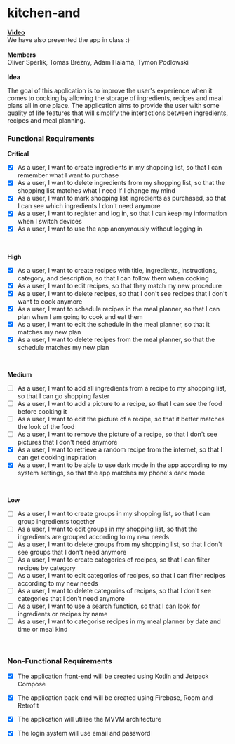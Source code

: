 # kitchen-and


<b><a href="https://youtu.be/WEidyl6PcXs">Video</a></b> </br>We have also presented the app in class :) </br></br> <b>Members</b></br>Oliver Sperlik, Tomas Brezny, Adam Halama, Tymon Podlowski </br></br> <b>Idea</b>


The goal of this application is to improve the user's experience when it comes to cooking by allowing the storage of ingredients, recipes and meal plans all in one place. The application aims to provide the user with some quality of life features that will simplify the interactions between ingredients, recipes and meal planning.


<h3>Functional Requirements</h3>

<b>Critical</b> 
</br>
- [x] As a user, I want to create ingredients in my shopping list, so that I can remember what I want to purchase
- [x] As a user, I want to delete ingredients from my shopping list, so that the shopping list matches what I need if I change my mind
- [x] As a user, I want to mark shopping list ingredients as purchased, so that I can see which ingredients I don't need anymore
- [x] As a user, I want to register and log in, so that I can keep my information when I switch devices
- [x] As a user, I want to use the app anonymously without logging in
</br>

<b>High</b>
</br>
- [x] As a user, I want to create recipes with title, ingredients, instructions, category, and description, so that I can follow them when cooking
- [x] As a user, I want to edit recipes, so that they match my new procedure
- [x] As a user, I want to delete recipes, so that I don't see recipes that I don't want to cook anymore
- [x] As a user, I want to schedule recipes in the meal planner, so that I can plan when I am going to cook and eat them
- [x] As a user, I want to edit the schedule in the meal planner, so that it matches my new plan
- [x] As a user, I want to delete recipes from the meal planner, so that the schedule matches my new plan
</br>

<b>Medium</b>
</br>
- [ ] As a user, I want to add all ingredients from a recipe to my shopping list, so that I can go shopping faster
- [ ] As a user, I want to add a picture to a recipe, so that I can see the food before cooking it
- [ ] As a user, I want to edit the picture of a recipe, so that it better matches the look of the food
- [ ] As a user, I want to remove the picture of a recipe, so that I don't see pictures that I don't need anymore
- [x] As a user, I want to retrieve a random recipe from the internet, so that I can get cooking inspiration
- [x] As a user, I want to be able to use dark mode in the app according to my system settings, so that the app matches my phone's dark mode
</br>

<b>Low</b>
</br>
- [ ] As a user, I want to create groups in my shopping list, so that I can group ingredients together
- [ ] As a user, I want to edit groups in my shopping list, so that the ingredients are grouped according to my new needs
- [ ] As a user, I want to delete groups from my shopping list, so that I don't see groups that I don't need anymore
- [ ] As a user, I want to create categories of recipes, so that I can filter recipes by category
- [ ] As a user, I want to edit categories of recipes, so that I can filter recipes according to my new needs
- [ ] As a user, I want to delete categories of recipes, so that I don't see categories that I don't need anymore
- [ ] As a user, I want to use a search function, so that I can look for ingredients or recipes by name
- [ ] As a user, I want to categorise recipes in my meal planner by date and time or meal kind
</br>

<h3>Non-Functional Requirements</h3>

- [x] The application front-end will be created using Kotlin and Jetpack Compose
- [x] The application back-end will be created using Firebase, Room and Retrofit
- [x] The application will utilise the MVVM architecture
- [x] The login system will use email and password



